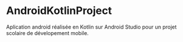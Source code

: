 # AndroidKotlinProject

Aplication android réalisée en Kotlin sur Android Studio pour un projet scolaire de dévelopement mobile.

